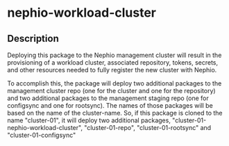 # nephio-workload-cluster

## Description

Deploying this package to the Nephio management cluster will result in the
provisioning of a workload cluster, associated repository, tokens, secrets,
and other resources needed to fully register the new cluster with Nephio.

To accomplish this, the package will deploy two additional packages to the management
cluster repo (one for the cluster and one for the repository) and two additional packages
to the management staging repo (one for configsync and one for rootsync).
The names of those packages will be based on the name of the cluster-name. So, if this package
is cloned to the name "cluster-01", it will deploy two additional packages,
"cluster-01-nephio-workload-cluster", "cluster-01-repo", "cluster-01-rootsync" and "cluster-01-configsync"

